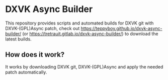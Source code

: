 # DXVK Async Builder

This repository provides scripts and automated builds for DXVK git with DXVK-(GPL)Async patch, check out https://teppyboy.github.io/dxvk-async-builder/ (or https://tretrauit.gitlab.io/dxvk-async-builder/) to download the latest builds.

## How does it work?

It works by downloading DXVK git, DXVK-(GPL)Async and apply the needed patch automatically.
